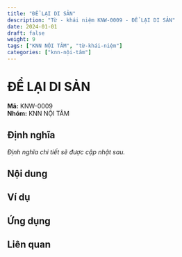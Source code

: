 ```yaml
---
title: "ĐỂ LẠI DI SẢN"
description: "Từ - khái niệm KNW-0009 - ĐỂ LẠI DI SẢN"
date: 2024-01-01
draft: false
weight: 9
tags: ["KNN NỘI TÂM", "từ-khái-niệm"]
categories: ["knn-nội-tâm"]
---
```


# ĐỂ LẠI DI SẢN

**Mã:** KNW-0009  
**Nhóm:** KNN NỘI TÂM

## Định nghĩa

*Định nghĩa chi tiết sẽ được cập nhật sau.*

## Nội dung

<!-- Nội dung chi tiết sẽ được điền vào đây -->

## Ví dụ

<!-- Ví dụ minh họa -->

## Ứng dụng

<!-- Cách ứng dụng từ/khái niệm này trong thực tế -->

## Liên quan

<!-- Các từ/khái niệm liên quan khác -->
